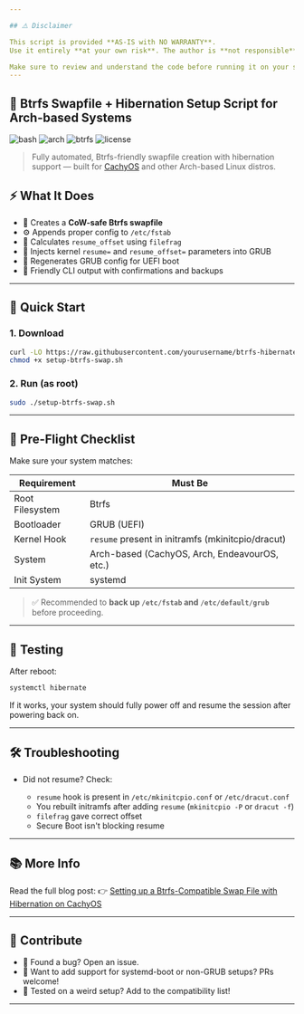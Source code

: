 ```yaml
---

## ⚠️ Disclaimer

This script is provided **AS-IS with NO WARRANTY**.  
Use it entirely **at your own risk**. The author is **not responsible** for data loss, misconfiguration, or system failure.

Make sure to review and understand the code before running it on your system.
---
```



## 🧊 Btrfs Swapfile + Hibernation Setup Script for Arch-based Systems

![bash](https://img.shields.io/badge/script-bash-blue?style=flat-square)
![arch](https://img.shields.io/badge/distro-Arch%20Linux-blue?style=flat-square)
![btrfs](https://img.shields.io/badge/filesystem-btrfs-lightgrey?style=flat-square)
![license](https://img.shields.io/badge/license-MIT-green?style=flat-square)

> Fully automated, Btrfs-friendly swapfile creation with hibernation support — built for [CachyOS](https://cachyos.org) and other Arch-based Linux distros.


## ⚡ What It Does

- 📁 Creates a **CoW-safe Btrfs swapfile**
- ⚙️ Appends proper config to `/etc/fstab`
- 🧠 Calculates `resume_offset` using `filefrag`
- 🧬 Injects kernel `resume=` and `resume_offset=` parameters into GRUB
- 🔁 Regenerates GRUB config for UEFI boot
- 💬 Friendly CLI output with confirmations and backups

---

## 🚀 Quick Start

### 1. Download

```bash
curl -LO https://raw.githubusercontent.com/yourusername/btrfs-hibernate-arch/main/setup-btrfs-swap.sh
chmod +x setup-btrfs-swap.sh
````

### 2. Run (as root)

```bash
sudo ./setup-btrfs-swap.sh
```

---

## 🧷 Pre-Flight Checklist

Make sure your system matches:

| Requirement     | Must Be                                           |
| --------------- | ------------------------------------------------- |
| Root Filesystem | Btrfs                                             |
| Bootloader      | GRUB (UEFI)                                       |
| Kernel Hook     | `resume` present in initramfs (mkinitcpio/dracut) |
| System          | Arch-based (CachyOS, Arch, EndeavourOS, etc.)     |
| Init System     | systemd                                           |

> ✅ Recommended to **back up `/etc/fstab` and `/etc/default/grub`** before proceeding.

---

## 🧪 Testing

After reboot:

```bash
systemctl hibernate
```

If it works, your system should fully power off and resume the session after powering back on.

---

## 🛠 Troubleshooting

* Did not resume? Check:

  * `resume` hook is present in `/etc/mkinitcpio.conf` or `/etc/dracut.conf`
  * You rebuilt initramfs after adding `resume` (`mkinitcpio -P` or `dracut -f`)
  * `filefrag` gave correct offset
  * Secure Boot isn't blocking resume

---

## 📚 More Info

Read the full blog post:
👉 [Setting up a Btrfs-Compatible Swap File with Hibernation on CachyOS](https://hamradio.my/2025/06/setting-up-a-btrfs-compatible-swap-file-with-hibernation-on-cachyos-or-any-arch-based-system/)

---

## 🤝 Contribute

* 💬 Found a bug? Open an issue.
* 🔧 Want to add support for systemd-boot or non-GRUB setups? PRs welcome!
* 🧪 Tested on a weird setup? Add to the compatibility list!

---

